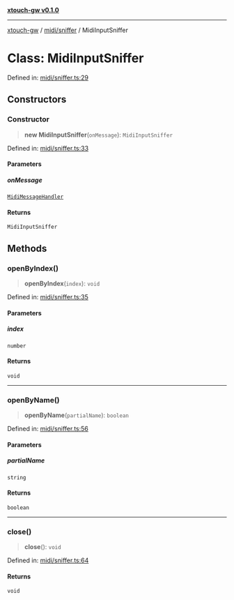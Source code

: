[**xtouch-gw v0.1.0**](../../../README.md)

***

[xtouch-gw](../../../README.md) / [midi/sniffer](../README.md) / MidiInputSniffer

# Class: MidiInputSniffer

Defined in: [midi/sniffer.ts:29](https://github.com/JulienCr/xtouch-gw/blob/4762a61efc98f67cb78942b4a0e2d9f4848bdf43/src/midi/sniffer.ts#L29)

## Constructors

### Constructor

> **new MidiInputSniffer**(`onMessage`): `MidiInputSniffer`

Defined in: [midi/sniffer.ts:33](https://github.com/JulienCr/xtouch-gw/blob/4762a61efc98f67cb78942b4a0e2d9f4848bdf43/src/midi/sniffer.ts#L33)

#### Parameters

##### onMessage

[`MidiMessageHandler`](../type-aliases/MidiMessageHandler.md)

#### Returns

`MidiInputSniffer`

## Methods

### openByIndex()

> **openByIndex**(`index`): `void`

Defined in: [midi/sniffer.ts:35](https://github.com/JulienCr/xtouch-gw/blob/4762a61efc98f67cb78942b4a0e2d9f4848bdf43/src/midi/sniffer.ts#L35)

#### Parameters

##### index

`number`

#### Returns

`void`

***

### openByName()

> **openByName**(`partialName`): `boolean`

Defined in: [midi/sniffer.ts:56](https://github.com/JulienCr/xtouch-gw/blob/4762a61efc98f67cb78942b4a0e2d9f4848bdf43/src/midi/sniffer.ts#L56)

#### Parameters

##### partialName

`string`

#### Returns

`boolean`

***

### close()

> **close**(): `void`

Defined in: [midi/sniffer.ts:64](https://github.com/JulienCr/xtouch-gw/blob/4762a61efc98f67cb78942b4a0e2d9f4848bdf43/src/midi/sniffer.ts#L64)

#### Returns

`void`
